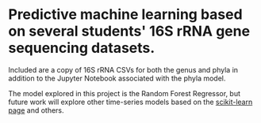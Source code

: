 # Predictive machine learning based on several students' 16S rRNA gene sequencing datasets.

Included are a copy of 16S rRNA CSVs for both the genus and phyla in addition to the Jupyter Notebook associated with the phyla model.

The model explored in this project is the Random Forest Regressor, but future work will explore other time-series models based on the [scikit-learn page](https://scikit-learn.org/stable/tutorial/machine_learning_map/index.html) and others. 
